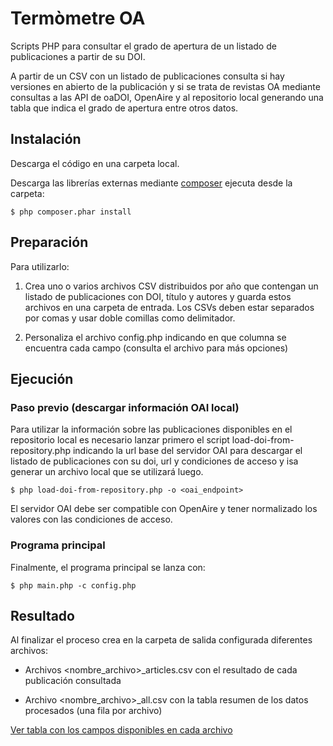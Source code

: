 # Termòmetre OA

Scripts PHP para consultar el grado de apertura de un listado de publicaciones a partir de su DOI.

A partir de un CSV con un listado de publicaciones consulta si hay versiones en abierto de la publicación y si se trata de revistas OA mediante consultas a las API de oaDOI, OpenAire y al repositorio local generando una tabla que indica el grado de apertura entre otros datos.

## Instalación

Descarga el código en una carpeta local.

Descarga las librerías externas mediante [composer](https://getcomposer.org/download/) ejecuta desde la carpeta:

```
$ php composer.phar install
```

## Preparación

Para utilizarlo:

1. Crea uno o varios archivos CSV distribuidos por año que contengan un listado de publicaciones con DOI, título y autores y guarda estos archivos en una carpeta de entrada. Los CSVs deben estar separados por comas y usar doble comillas como delimitador.

2. Personaliza el archivo config.php indicando en que columna se encuentra cada campo (consulta el archivo para más opciones)

## Ejecución

### Paso previo (descargar información OAI local)

Para utilizar la información sobre las publicaciones disponibles en el repositorio local es necesario lanzar primero el script load-doi-from-repository.php indicando la url base del servidor OAI para descargar el listado de publicaciones con su doi, url y condiciones de acceso y isa generar un archivo local que se utilizará luego.

```
$ php load-doi-from-repository.php -o <oai_endpoint>
```

El servidor OAI debe ser compatible con OpenAire y tener normalizado los valores con las condiciones de acceso.

### Programa principal

Finalmente, el programa principal se lanza con:

```
$ php main.php -c config.php
```

## Resultado

Al finalizar el proceso crea en la carpeta de salida configurada diferentes archivos:

* Archivos <nombre_archivo>_articles.csv con el resultado de cada publicación consultada

* Archivo <nombre_archivo>_all.csv con la tabla resumen de los datos procesados (una fila por archivo)

[Ver tabla con los campos disponibles en cada archivo](FIELDS.md)
